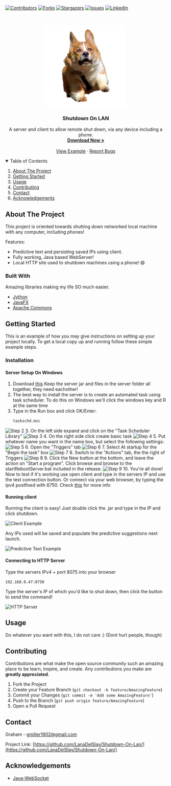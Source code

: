 <!--
*** Thanks for checking out the Best-README-Template. If you have a suggestion
*** that would make this better, please fork the repo and create a pull request
*** or simply open an issue with the tag "enhancement".
*** Thanks again! Now go create something AMAZING! :D
-->



<!-- PROJECT SHIELDS -->
<!--
*** I'm using markdown "reference style" links for readability.
*** Reference links are enclosed in brackets [ ] instead of parentheses ( ).
*** See the bottom of this document for the declaration of the reference variables
*** for contributors-url, forks-url, etc. This is an optional, concise syntax you may use.
*** https://www.markdownguide.org/basic-syntax/#reference-style-links
-->

[![Contributors][contributors-shield]][contributors-url]
[![Forks][forks-shield]][forks-url]
[![Stargazers][stars-shield]][stars-url]
[![Issues][issues-shield]][issues-url]
[![LinkedIn][linkedin-shield]][linkedin-url]



<!-- PROJECT LOGO -->
<br />
<p align="center">
  <a href="https://github.com/LanaDelSlay/Shutdown-On-Lan/blob/main/corgi.png">
    <img src="Corgi.png" alt="Logo" width="256" height="256">
  </a>

  <h3 align="center">Shutdown On LAN</h3>

  <p align="center">
    A server and client to allow remote shut down, via any device including a phone.
    <br />
    <a href="https://github.com/LanaDelSlay/Shutdown-On-Lan/releases"><strong>Download Now »</strong></a>
    <br />
    <br />
    <a href="https://i.imgur.com/XkbcIeS.png">View Example</a>
    ·
    <a href="https://github.com/LanaDelSlay/Shutdown-On-Lan/issues">Report Bugs</a>
  
</p>



<!-- TABLE OF CONTENTS -->
<details open="open">
  <summary>Table of Contents</summary>
  <ol>
    <li>
      <a href="#about-the-project">About The Project</a>
      <ul>
      </ul>
    </li>
    <li><a href="#getting-started">Getting Started</a></li>
    <li><a href="#usage">Usage</a></li>
    <li><a href="#contributing">Contributing</a></li>
    <li><a href="#contact">Contact</a></li>
    <li><a href="#acknowledgements">Acknowledgements</a></li>
  </ol>
</details>



<!-- ABOUT THE PROJECT -->
## About The Project
This project is oriented towards shutting down networked local machine with any computer, including phones!

Features:
* Predictive text and persisting saved IPs using client.
* Fully working, Java based WebServer!
* Local HTTP site used to shutdown machines using a phone! :smile:

### Built With

Amazing libraries making my life SO much easier.
* [Jython](https://www.jython.org/)
* [JavaFX](https://openjfx.io/)
* [Apache Commons](https://commons.apache.org/)



<!-- GETTING STARTED -->
## Getting Started

This is an example of how you may give instructions on setting up your project locally.
To get a local copy up and running follow these simple example steps.

### Installation

#### Server Setup On Windows

1. Download [this](https://github.com/LanaDelSlay/Shutdown-On-Lan/releases) Keep the server jar and files in the server folder all together, they need eachother!
2. The best way to install the server is to create an automated task using task scheduler. To do this on Windows we'll click the windows key and R at the same time
3. Type in the Run box and click OK/Enter:
   ```sh
   taskschd.msc
   ```
<img src="https://i.imgur.com/0oawp9G.png" alt="Step 2">
3. On the left side expand and click on the "Task Scheduler Library"
<img src="https://i.imgur.com/s0P0jRP.png" alt="Step 3">
4. On the right side click create basic task 
<img src="https://i.imgur.com/GVVJcKt.png" alt="Step 4">
5. Put whatever name you want in the name box, but select the following settings:
<img src="https://i.imgur.com/p3Bp8h0.png" alt="Step 5">
6. Open the "Triggers" tab
<img src="https://i.imgur.com/ibdZ4d0.png" alt="Step 6">
7. Select At startup for the "Begin the task" box
<img src="https://i.imgur.com/sG6TkeB.png" alt="Step 7">
8. Switch to the "Actions" tab, the the right of Triggers
<img src="https://i.imgur.com/dX5CnKV.png" alt="Step 8">
9. Click the New button at the bottom, and leave the action on "Start a program". Click browse and browse to the startRebootServer.bat included in the release. 
<img src="https://i.imgur.com/5IfIYpg.png" alt="Step 9">
10. You're all done! Now to test if it's working use open client and type in the servers IP and use the test connection button. Or connect via your web browser, by typing the ipv4 postfixed with 8750. Check <a href="#connecting-to-http-server">this</a> for more info 

#### Running client
Running the client is easy! Just double click the .jar and type in the IP and click shutdown.

<img src="https://i.imgur.com/XkbcIeS.png" alt="Client Example">

Any IPs used will be saved and populate the predictive suggestions next launch.

<img src="https://i.imgur.com/2Nod8CU.png" alt="Predictive Text Example">

#### Connecting to HTTP Server
Type the servers IPv4 + port 8075 into your browser 
```
192.168.0.47:8750
```

Type the server's IP of which you'd like to shut down, then click the button to send the command! 

<img src="https://i.imgur.com/gUG6u0F.png" alt="HTTP Server">

<!-- USAGE EXAMPLES -->
## Usage

Do whatever you want with this, I do not care :) (Dont hurt people, though)

<!-- CONTRIBUTING -->
## Contributing

Contributions are what make the open source community such an amazing place to be learn, inspire, and create. Any contributions you make are **greatly appreciated**.

1. Fork the Project
2. Create your Feature Branch (`git checkout -b feature/AmazingFeature`)
3. Commit your Changes (`git commit -m 'Add some AmazingFeature'`)
4. Push to the Branch (`git push origin feature/AmazingFeature`)
5. Open a Pull Request


<!-- CONTACT -->
## Contact

Graham - gmiller1902@gmail.com

Project Link: [https://github.com/LanaDelSlay/Shutdown-On-Lan/](https://github.com/LanaDelSlay/Shutdown-On-Lan/)

<!-- ACKNOWLEDGEMENTS -->
## Acknowledgements
* [Java-WebSocket](https://github.com/TooTallNate/Java-WebSocket)




<!-- MARKDOWN LINKS & IMAGES -->
<!-- https://www.markdownguide.org/basic-syntax/#reference-style-links -->
[contributors-shield]: https://img.shields.io/github/contributors/othneildrew/Best-README-Template.svg?style=for-the-badge
[contributors-url]: https://github.com/LanaDelSlay/Shutdown-On-Lan/graphs/contributors
[forks-shield]: https://img.shields.io/github/forks/othneildrew/Best-README-Template.svg?style=for-the-badge
[forks-url]: https://github.com/LanaDelSlay/Shutdown-On-Lan/network/members
[stars-shield]: https://img.shields.io/github/stars/othneildrew/Best-README-Template.svg?style=for-the-badge
[stars-url]: https://github.com/LanaDelSlay/Shutdown-On-Lan/stargazers
[issues-shield]: https://img.shields.io/github/issues/othneildrew/Best-README-Template.svg?style=for-the-badge
[issues-url]: https://github.com/LanaDelSlay/Shutdown-On-Lan/issues
[linkedin-shield]: https://img.shields.io/badge/-LinkedIn-black.svg?style=for-the-badge&logo=linkedin&colorB=555
[linkedin-url]: https://www.linkedin.com/in/graham-miller-b655611aa/
[product-screenshot]: images/screenshot.png
